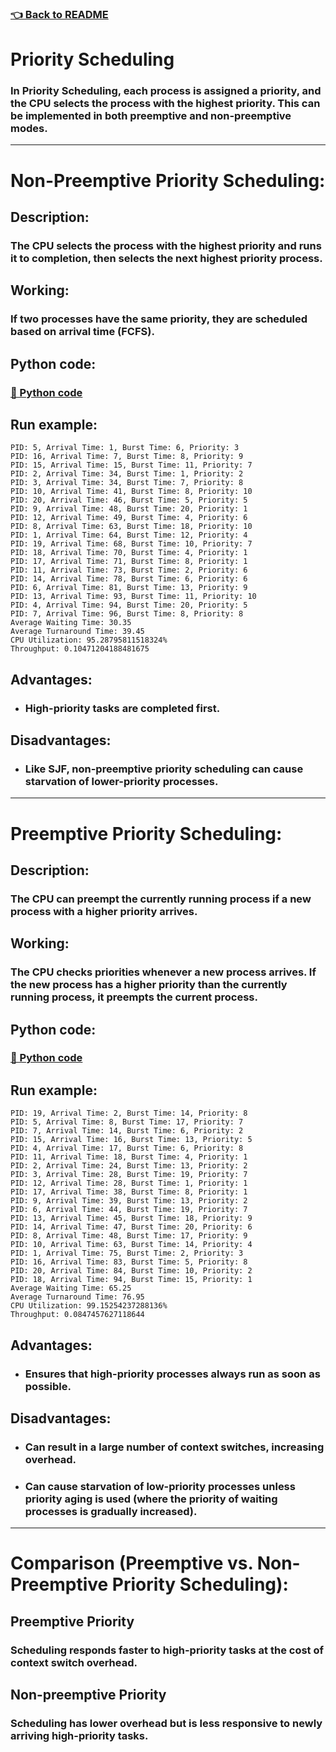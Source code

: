 ### [👈 Back to README](../../README.md)

# Priority Scheduling

### In Priority Scheduling, each process is assigned a priority, and the CPU selects the process with the highest priority. This can be implemented in both preemptive and non-preemptive modes.

---

# Non-Preemptive Priority Scheduling:

## Description:

### The CPU selects the process with the highest priority and runs it to completion, then selects the next highest priority process.

## Working:

### If two processes have the same priority, they are scheduled based on arrival time (FCFS).

## Python code:

### [🐍 Python code](../../src/schedulers/non_preemprive_priority_scheduling.py)

## Run example:

```text
PID: 5, Arrival Time: 1, Burst Time: 6, Priority: 3
PID: 16, Arrival Time: 7, Burst Time: 8, Priority: 9
PID: 15, Arrival Time: 15, Burst Time: 11, Priority: 7
PID: 2, Arrival Time: 34, Burst Time: 1, Priority: 2
PID: 3, Arrival Time: 34, Burst Time: 7, Priority: 8
PID: 10, Arrival Time: 41, Burst Time: 8, Priority: 10
PID: 20, Arrival Time: 46, Burst Time: 5, Priority: 5
PID: 9, Arrival Time: 48, Burst Time: 20, Priority: 1
PID: 12, Arrival Time: 49, Burst Time: 4, Priority: 6
PID: 8, Arrival Time: 63, Burst Time: 18, Priority: 10
PID: 1, Arrival Time: 64, Burst Time: 12, Priority: 4
PID: 19, Arrival Time: 68, Burst Time: 10, Priority: 7
PID: 18, Arrival Time: 70, Burst Time: 4, Priority: 1
PID: 17, Arrival Time: 71, Burst Time: 8, Priority: 1
PID: 11, Arrival Time: 73, Burst Time: 2, Priority: 6
PID: 14, Arrival Time: 78, Burst Time: 6, Priority: 6
PID: 6, Arrival Time: 81, Burst Time: 13, Priority: 9
PID: 13, Arrival Time: 93, Burst Time: 11, Priority: 10
PID: 4, Arrival Time: 94, Burst Time: 20, Priority: 5
PID: 7, Arrival Time: 96, Burst Time: 8, Priority: 8
Average Waiting Time: 30.35
Average Turnaround Time: 39.45
CPU Utilization: 95.28795811518324%
Throughput: 0.10471204188481675
```

## Advantages:

- ### High-priority tasks are completed first.

## Disadvantages:

- ### Like SJF, non-preemptive priority scheduling can cause starvation of lower-priority processes.

---

# Preemptive Priority Scheduling:

## Description:

### The CPU can preempt the currently running process if a new process with a higher priority arrives.

## Working:

### The CPU checks priorities whenever a new process arrives. If the new process has a higher priority than the currently running process, it preempts the current process.

## Python code:

### [🐍 Python code](../../src/schedulers/non_preemprive_priority_scheduling.py)

## Run example:

```text
PID: 19, Arrival Time: 2, Burst Time: 14, Priority: 8
PID: 5, Arrival Time: 8, Burst Time: 17, Priority: 7
PID: 7, Arrival Time: 14, Burst Time: 6, Priority: 2
PID: 15, Arrival Time: 16, Burst Time: 13, Priority: 5
PID: 4, Arrival Time: 17, Burst Time: 6, Priority: 8
PID: 11, Arrival Time: 18, Burst Time: 4, Priority: 1
PID: 2, Arrival Time: 24, Burst Time: 13, Priority: 2
PID: 3, Arrival Time: 28, Burst Time: 19, Priority: 7
PID: 12, Arrival Time: 28, Burst Time: 1, Priority: 1
PID: 17, Arrival Time: 38, Burst Time: 8, Priority: 1
PID: 9, Arrival Time: 39, Burst Time: 13, Priority: 2
PID: 6, Arrival Time: 44, Burst Time: 19, Priority: 7
PID: 13, Arrival Time: 45, Burst Time: 18, Priority: 9
PID: 14, Arrival Time: 47, Burst Time: 20, Priority: 6
PID: 8, Arrival Time: 48, Burst Time: 17, Priority: 9
PID: 10, Arrival Time: 63, Burst Time: 14, Priority: 4
PID: 1, Arrival Time: 75, Burst Time: 2, Priority: 3
PID: 16, Arrival Time: 83, Burst Time: 5, Priority: 8
PID: 20, Arrival Time: 84, Burst Time: 10, Priority: 2
PID: 18, Arrival Time: 94, Burst Time: 15, Priority: 1
Average Waiting Time: 65.25
Average Turnaround Time: 76.95
CPU Utilization: 99.15254237288136%
Throughput: 0.0847457627118644
```

## Advantages:

- ### Ensures that high-priority processes always run as soon as possible.

## Disadvantages:

- ### Can result in a large number of context switches, increasing overhead.
- ### Can cause starvation of low-priority processes unless priority aging is used (where the priority of waiting processes is gradually increased).

---

# Comparison (Preemptive vs. Non-Preemptive Priority Scheduling):

## Preemptive Priority

### Scheduling responds faster to high-priority tasks at the cost of context switch overhead.

## Non-preemptive Priority

### Scheduling has lower overhead but is less responsive to newly arriving high-priority tasks.